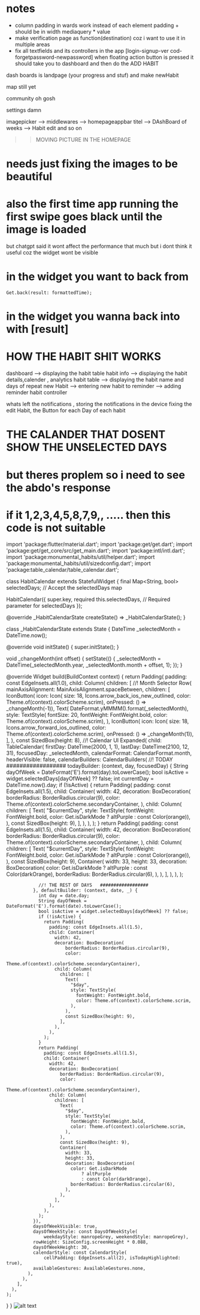 # notes

- column padding in wards work instead of each element padding + should be in width mediaquery \* value
- make verification page as function(destination) coz i want to use it in multiple areas
- fix all textfields and its controllers in the app [login-signup-ver cod-forgetpassword-newpassword]
  when floating action button is pressed it should take you to dashboard and then do the ADD HABIT

dash boards is landpage (your progress and stuf) and make newHabit

map still yet

community oh gosh

settings damn

imagepicker ⟶ middlewares ⟶ homepageappbar titel ⟶ DAshBoard of weeks
⟶ Habit edit and so on

> > MOVING PICTURE IN THE HOMEPAGE

# needs just fixing the images to be beautiful

# also the first time app running the first swipe goes black until the image is loaded

but chatgpt said it wont affect the performance that much
but i dont think it useful coz the widget wont be visible


# in the widget you want to back from

    Get.back(result: formattedTime);

# in the widget you wanna back into with [result]


# HOW THE HABIT SHIT WORKS

dashboard ⟶ displaying the habit table
habit info ⟶ displaying the habit details,calender , analytics
habit table ⟶ displaying the habit name and days of repeat
new Habit ⟶ entering new habit to
reminder ⟶ adding reminder
habit controller

whats left
the notifications , storing the notifications in the device
fixing the edit Habit,
the Button for each Day of each habit 


# THE CALANDER THAT DOSENT SHOW THE UNSELECTED DAYS

# but theres proplem so i need to see the abdo's response

# if it 1,2,3,4,5,8,7,9,, ..... then this code is not suitable

import 'package:flutter/material.dart';
import 'package:get/get.dart';
import 'package:get/get_core/src/get_main.dart';
import 'package:intl/intl.dart';
import 'package:monumental_habits/util/helper.dart';
import 'package:monumental_habits/util/sizedconfig.dart';
import 'package:table_calendar/table_calendar.dart';

class HabitCalendar extends StatefulWidget {
final Map<String, bool> selectedDays; // Accept the selectedDays map

HabitCalendar({
super.key,
required this.selectedDays, // Required parameter for selectedDays
});

@override
\_HabitCalendarState createState() => \_HabitCalendarState();
}

class \_HabitCalendarState extends State<HabitCalendar> {
DateTime \_selectedMonth = DateTime.now();

@override
void initState() {
super.initState();
}

void \_changeMonth(int offset) {
setState(() {
\_selectedMonth =
DateTime(\_selectedMonth.year, \_selectedMonth.month + offset, 1);
});
}

@override
Widget build(BuildContext context) {
return Padding(
padding: const EdgeInsets.all(1.0),
child: Column(
children: [
//! Month Selector
Row(
mainAxisAlignment: MainAxisAlignment.spaceBetween,
children: [
IconButton(
icon: Icon(
size: 18,
Icons.arrow_back_ios_new_outlined,
color: Theme.of(context).colorScheme.scrim),
onPressed: () => _changeMonth(-1)),
Text(
DateFormat.yMMMM().format(_selectedMonth),
style: TextStyle(
fontSize: 20,
fontWeight: FontWeight.bold,
color: Theme.of(context).colorScheme.scrim),
),
IconButton(
icon: Icon(
size: 18,
Icons.arrow_forward_ios_outlined,
color: Theme.of(context).colorScheme.scrim),
onPressed: () => _changeMonth(1)),
],
),
const SizedBox(height: 8),
//! Calendar UI
Expanded(
child: TableCalendar(
firstDay: DateTime(2000, 1, 1),
lastDay: DateTime(2100, 12, 31),
focusedDay: \_selectedMonth,
calendarFormat: CalendarFormat.month,
headerVisible: false,
calendarBuilders: CalendarBuilders(
//! TODAY ##################
todayBuilder: (context, day, focusedDay) {
String dayOfWeek = DateFormat('E').format(day).toLowerCase();
bool isActive = widget.selectedDays[dayOfWeek] ?? false;
int currentDay = DateTime.now().day;
if (!isActive) {
return Padding(
padding: const EdgeInsets.all(1.5),
child: Container(
width: 42,
decoration: BoxDecoration(
borderRadius: BorderRadius.circular(9),
color: Theme.of(context).colorScheme.secondaryContainer,
),
child: Column(
children: [
Text(
"$currentDay",
style: TextStyle(
fontWeight: FontWeight.bold,
color: Get.isDarkMode
? altPurple
: const Color(orange)),
),
const SizedBox(height: 9),
],
),
),
);
}
return Padding(
padding: const EdgeInsets.all(1.5),
child: Container(
width: 42,
decoration: BoxDecoration(
borderRadius: BorderRadius.circular(9),
color: Theme.of(context).colorScheme.secondaryContainer,
),
child: Column(
children: [
Text(
"$currentDay",
style: TextStyle(
fontWeight: FontWeight.bold,
color: Get.isDarkMode
? altPurple
: const Color(orange)),
),
const SizedBox(height: 9),
Container(
width: 33,
height: 33,
decoration: BoxDecoration(
color: Get.isDarkMode
? altPurple
: const Color(darkOrange),
borderRadius: BorderRadius.circular(6),
),
),
],
),
),
);

                //! THE REST OF DAYS   ##################
              }, defaultBuilder: (context, date, _) {
                int day = date.day;
                String dayOfWeek = DateFormat('E').format(date).toLowerCase();
                bool isActive = widget.selectedDays[dayOfWeek] ?? false;
                if (!isActive) {
                  return Padding(
                    padding: const EdgeInsets.all(1.5),
                    child: Container(
                      width: 42,
                      decoration: BoxDecoration(
                          borderRadius: BorderRadius.circular(9),
                          color:
                              Theme.of(context).colorScheme.secondaryContainer),
                      child: Column(
                        children: [
                          Text(
                            "$day",
                            style: TextStyle(
                              fontWeight: FontWeight.bold,
                              color: Theme.of(context).colorScheme.scrim,
                            ),
                          ),
                          const SizedBox(height: 9),
                        ],
                      ),
                    ),
                  );
                }
                return Padding(
                  padding: const EdgeInsets.all(1.5),
                  child: Container(
                    width: 42,
                    decoration: BoxDecoration(
                        borderRadius: BorderRadius.circular(9),
                        color:
                            Theme.of(context).colorScheme.secondaryContainer),
                    child: Column(
                      children: [
                        Text(
                          "$day",
                          style: TextStyle(
                            fontWeight: FontWeight.bold,
                            color: Theme.of(context).colorScheme.scrim,
                          ),
                        ),
                        const SizedBox(height: 9),
                        Container(
                          width: 33,
                          height: 33,
                          decoration: BoxDecoration(
                            color: Get.isDarkMode
                                ? altPurple
                                : const Color(darkOrange),
                            borderRadius: BorderRadius.circular(6),
                          ),
                        ),
                      ],
                    ),
                  ),
                );
              }),
              daysOfWeekVisible: true,
              daysOfWeekStyle: const DaysOfWeekStyle(
                  weekdayStyle: manropeGrey, weekendStyle: manropeGrey),
              rowHeight: SizeConfig.screenHeight * 0.088,
              daysOfWeekHeight: 30,
              calendarStyle: const CalendarStyle(
                  cellPadding: EdgeInsets.all(2), isTodayHighlighted: true),
              availableGestures: AvailableGestures.none,
            ),
          ),
        ],
      ),
    );

}
}
![alt text](image.png)